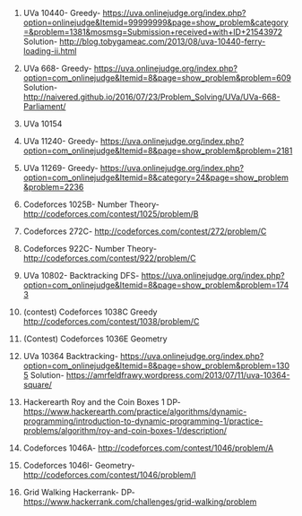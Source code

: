 1.	UVa 10440- Greedy- https://uva.onlinejudge.org/index.php?option=onlinejudge&Itemid=99999999&page=show_problem&category=&problem=1381&mosmsg=Submission+received+with+ID+21543972
Solution-  http://blog.tobygameac.com/2013/08/uva-10440-ferry-loading-ii.html

2. UVa 668- Greedy- https://uva.onlinejudge.org/index.php?option=com_onlinejudge&Itemid=8&page=show_problem&problem=609
Solution- http://naivered.github.io/2016/07/23/Problem_Solving/UVa/UVa-668-Parliament/

3. UVa 10154

4. UVa 11240- Greedy- https://uva.onlinejudge.org/index.php?option=com_onlinejudge&Itemid=8&page=show_problem&problem=2181

5. UVa 11269- Greedy- https://uva.onlinejudge.org/index.php?option=com_onlinejudge&Itemid=8&category=24&page=show_problem&problem=2236

6. Codeforces 1025B- Number Theory- http://codeforces.com/contest/1025/problem/B

7. Codeforces 272C- http://codeforces.com/contest/272/problem/C

8. Codeforces 922C- Number Theory- http://codeforces.com/contest/922/problem/C

9. UVa 10802- Backtracking DFS- https://uva.onlinejudge.org/index.php?option=com_onlinejudge&Itemid=8&page=show_problem&problem=1743

10. (contest) Codeforces 1038C Greedy http://codeforces.com/contest/1038/problem/C

11. (Contest) Codeforces 1036E Geometry 

12. UVa 10364 Backtracking- https://uva.onlinejudge.org/index.php?option=com_onlinejudge&Itemid=8&page=show_problem&problem=1305
Solution- https://amrfeldfrawy.wordpress.com/2013/07/11/uva-10364-square/

13. Hackerearth Roy and the Coin Boxes 1 DP- https://www.hackerearth.com/practice/algorithms/dynamic-programming/introduction-to-dynamic-programming-1/practice-problems/algorithm/roy-and-coin-boxes-1/description/

14. Codeforces 1046A- http://codeforces.com/contest/1046/problem/A

15. Codeforces 1046I- Geometry- http://codeforces.com/contest/1046/problem/I

16. Grid Walking Hackerrank- DP- https://www.hackerrank.com/challenges/grid-walking/problem
